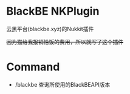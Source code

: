 # BlackBE NKPlugin
云黑平台(blackbe.xyz)的Nukkit插件

~~因为猫给我报销恰饭的费用，所以就写了这个插件~~

# Command
* /blackbe 查询所使用的BlackBEAPI版本